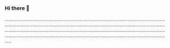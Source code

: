### Hi there 👋

.....................................................................................................................................................................................................................................................................................................................................................................................................................................................................................................................